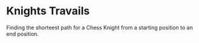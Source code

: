 # Knights Travails 

Finding the shorteest path for a Chess Knight from a starting position to an end position. 